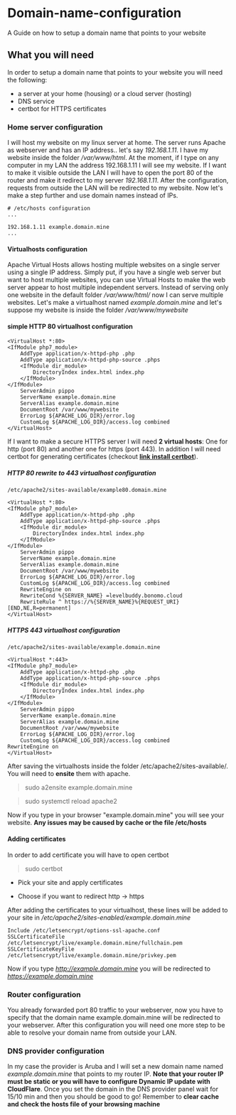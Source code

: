 # Domain-name-configuration
A Guide on how to setup a domain name that points to your website
## What you will need
In order to setup a domain name that points to your website you will need the following:
- a server at your home (housing) or a cloud server (hosting)
- DNS service
- certbot for HTTPS certificates
### Home server configuration
I will host my website on my linux server at home. The server runs Apache as webserver and has an IP address.. let's say *192.168.1.11*. I have my website inside the folder */var/www/html*. At the moment, if I type on any computer in my LAN the address 192.168.1.11 I will see my website. If I want to make it visible outside the LAN I will have to open the port 80 of the router and make it redirect to my server *192.168.1.11*. After the configuration, requests from outside the LAN will be redirected to my website. Now let's make a step further and use domain names instead of IPs.
```
# /etc/hosts configuration
...

192.168.1.11 example.domain.mine
...
```
#### Virtualhosts configuration
Apache Virtual Hosts allows hosting multiple websites on a single server using a single IP address. Simply put, if you have a single web server but want to host multiple websites, you can use Virtual Hosts to make the web server appear to host multiple independent servers.
Instead of serving only one website in the default folder */var/www/html/* now I can serve multiple websites.
Let's make a virtualhost named *example.domain.mine* and let's suppose my website is inside the folder */var/www/mywebsite*
#### simple HTTP 80 virtualhost configuration
```
<VirtualHost *:80>
<IfModule php7_module>
    AddType application/x-httpd-php .php
    AddType application/x-httpd-php-source .phps
    <IfModule dir_module>
        DirectoryIndex index.html index.php
    </IfModule>
</IfModule>
    ServerAdmin pippo
    ServerName example.domain.mine
    ServerAlias example.domain.mine
    DocumentRoot /var/www/mywebsite
    ErrorLog ${APACHE_LOG_DIR}/error.log
    CustomLog ${APACHE_LOG_DIR}/access.log combined
</VirtualHost>
```
If I want to make a secure HTTPS server I will need **2 virtual hosts**: One for http (port 80) and another one for https (port 443). In addition I will need certbot for generating certificates (checkout [**link install certbot**](https://certbot.eff.org/)).
##### HTTP 80 rewrite to 443 virtualhost configuration
```
/etc/apache2/sites-available/example80.domain.mine

<VirtualHost *:80>
<IfModule php7_module>
    AddType application/x-httpd-php .php
    AddType application/x-httpd-php-source .phps
    <IfModule dir_module>
        DirectoryIndex index.html index.php
    </IfModule>
</IfModule>
    ServerAdmin pippo
    ServerName example.domain.mine
    ServerAlias example.domain.mine
    DocumentRoot /var/www/mywebsite
    ErrorLog ${APACHE_LOG_DIR}/error.log
    CustomLog ${APACHE_LOG_DIR}/access.log combined
    RewriteEngine on
    RewriteCond %{SERVER_NAME} =levelbuddy.bonomo.cloud
    RewriteRule ^ https://%{SERVER_NAME}%{REQUEST_URI} [END,NE,R=permanent]
</VirtualHost>
```
##### HTTPS 443 virtualhost configuration
```
/etc/apache2/sites-available/example.domain.mine

<VirtualHost *:443>
<IfModule php7_module>
    AddType application/x-httpd-php .php
    AddType application/x-httpd-php-source .phps
    <IfModule dir_module>
        DirectoryIndex index.html index.php
    </IfModule>
</IfModule>
    ServerAdmin pippo
    ServerName example.domain.mine
    ServerAlias example.domain.mine
    DocumentRoot /var/www/mywebsite
    ErrorLog ${APACHE_LOG_DIR}/error.log
    CustomLog ${APACHE_LOG_DIR}/access.log combined
RewriteEngine on
</VirtualHost>
```

After saving the virtualhosts inside the folder /etc/apache2/sites-available/. You will need to **ensite** them with apache.
> sudo a2ensite example.domain.mine

> sudo systemctl reload apache2

Now if you type in your browser "example.domain.mine" you will see your website. **Any issues may be caused by cache or the file /etc/hosts**
#### Adding certificates
In order to add certificate you will have to open certbot
> sudo certbot
- Pick your site and apply certificates

- Choose if you want to redirect http -> https

After adding the certificates to your virtualhost, these lines will be added to your site in */etc/apache2/sites-enabled/example.domain.mine*
```
Include /etc/letsencrypt/options-ssl-apache.conf
SSLCertificateFile /etc/letsencrypt/live/example.domain.mine/fullchain.pem
SSLCertificateKeyFile /etc/letsencrypt/live/example.domain.mine/privkey.pem
```
Now if you type *http://example.domain.mine* you will be redirected to *https://example.domain.mine*
### Router configuration
You already forwarded port 80 traffic to your webserver, now you have to specify that the domain name example.domain.mine will be redirected to your webserver. After this configuration you will need one more step to be able to resolve your domain name from outside your LAN.
### DNS provider configuration
In my case the provider is Aruba and I will set a new domain name named *example.domain.mine* that points to my router IP. **Note that your router IP must be static or you will have to configure Dynamic IP update with CloudFlare**. Once you set the domain in the DNS provider panel wait for 15/10 min and then you should be good to go! Remember to **clear cache and check the hosts file of your browsing machine**


